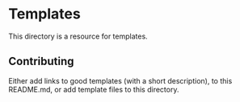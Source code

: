 # Templates

This directory is a resource for templates.

## Contributing

Either add links to good templates (with a short description), to this 
README.md, or add template files to this directory.
